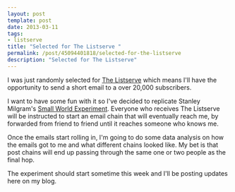 ```yaml
---
layout: post
template: post
date: 2013-03-11
tags:
- listserve
title: "Selected for The Listserve "
permalink: /post/45094401818/selected-for-the-listserve
description: "Selected for The Listserve"
---
```

I was just randomly selected for [The Listserve](http://thelistserve.com/) which means I'll have the opportunity to send a short email to a over 20,000 subscribers.

I want to have some fun with it so I've decided to replicate Stanley Milgram's [Small World Experiment](http://en.wikipedia.org/wiki/Small_world_experiment ). Everyone who receives The Listserve will be instructed to start an email chain that will eventually reach me, by forwarded from friend to friend until it reaches someone who knows me.

Once the emails start rolling in, I'm going to do some data analysis on how the emails got to me and what different chains looked like. My bet is that post chains will end up passing through the same one or two people as the final hop.

The experiment should start sometime this week and I'll be posting updates here on my blog.

